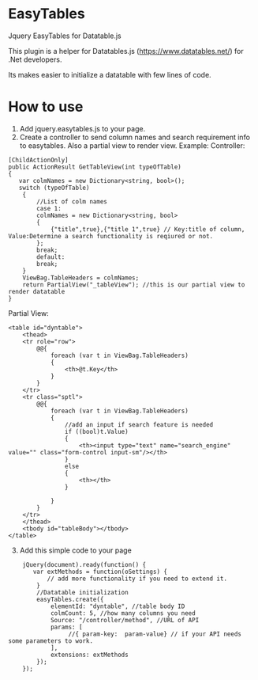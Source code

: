 # EasyTables
Jquery EasyTables for Datatable.js

This plugin is a helper for Datatables.js (https://www.datatables.net/) for .Net developers. 

Its makes easier to initialize a datatable with few lines of code. 

# How to use

1. Add jquery.easytables.js to your page.
2. Create a controller to send column names and search requirement info to easytables. Also a partial view to render view.
Example:
Controller:
```
[ChildActionOnly]
public ActionResult GetTableView(int typeOfTable)
{
   var colmNames = new Dictionary<string, bool>();
   switch (typeOfTable)
    {
        //List of colm names
        case 1:
        colmNames = new Dictionary<string, bool>
        {
            {"title",true},{"title 1",true} // Key:title of column, Value:Determine a search functionality is reqiured or not.
        };
        break;
        default:
        break;
    }
    ViewBag.TableHeaders = colmNames;
    return PartialView("_tableView"); //this is our partial view to render datatable
}
```
Partial View:
```
<table id="dyntable">
    <thead>
    <tr role="row">
        @@{
            foreach (var t in ViewBag.TableHeaders)
            {
                <th>@t.Key</th>
            }
        }
    </tr>
    <tr class="sptl">
        @@{
            foreach (var t in ViewBag.TableHeaders)
            {
                //add an input if search feature is needed
                if ((bool)t.Value)
                {
                    <th><input type="text" name="search_engine" value="" class="form-control input-sm"/></th>
                }
                else
                {
                    <th></th>
                }

            }
        }
    </tr>
    </thead>
    <tbody id="tableBody"></tbody>
</table>
```
3. Add this simple code to your page
```
    jQuery(document).ready(function() {
       var extMethods = function(oSettings) {
           // add more functionality if you need to extend it.
        }
        //Datatable initialization
        easyTables.create({
            elementId: "dyntable", //table body ID
            colmCount: 5, //how many columns you need
            Source: "/controller/method", //URL of API
            params: [
                 //{ param-key:  param-value} // if your API needs some parameters to work.
            ],
            extensions: extMethods 
        });
    });
```
